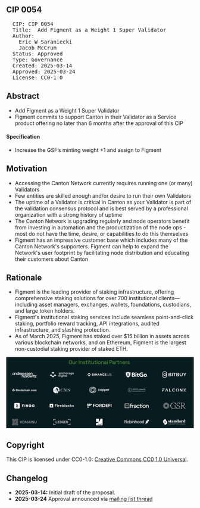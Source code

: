 ## CIP 0054

<pre>
  CIP: CIP 0054
  Title:  Add Figment as a Weight 1 Super Validator
  Author: 
    Eric W Saraniecki 
    Jacob McCrum
  Status: Approved 
  Type: Governance 
  Created: 2025-03-14
  Approved: 2025-03-24
  License: CC0-1.0
</pre>

## Abstract

* Add Figment as a Weight 1 Super Validator
* Figment commits to support Canton in their Validator as a Service product offering no later than 6 months after the approval of this CIP

#### Specification
* Increase the GSF’s minting weight +1 and assign to Figment


## Motivation

* Accessing the Canton Network currently requires running one (or many) Validators
* Few entities are skilled enough and/or desire to run their own Validators
* The uptime of a Validator is critical in Canton as your Validator is part of the validation consensus protocol and is best served by a professional organization with a strong history of uptime
* The Canton Network is upgrading regularly and node operators benefit from investing in automation and the productization of the node ops - most do not have the time, desire, or capabilities to do this themselves
* Figment has an impressive customer base which includes many of the Canton Network's supporters. Figment can help to expand the Network's user footprint by facilitating node distribution and educating their customers about Canton


## Rationale
* Figment is the leading provider of staking infrastructure, offering comprehensive staking solutions for over 700 institutional clients—including asset managers, exchanges, wallets, foundations, custodians, and large token holders.
* Figment's institutional staking services include seamless point-and-click staking, portfolio reward tracking, API integrations, audited infrastructure, and slashing protection.
* As of March 2025, Figment has staked over $15 billion in assets across various blockchain networks, and on Ethereum, Figment is the largest non-custodial staking provider of staked ETH.

![img](/cip-0054/cip-0054.png)

## Copyright

This CIP is licensed under CC0-1.0: [Creative Commons CC0 1.0 Universal](https://creativecommons.org/publicdomain/zero/1.0/).

## Changelog

* **2025-03-14:** Initial draft of the proposal.
* **2025-03-24** Approval announced via [mailing list thread](https://lists.sync.global/g/cip-announce/topic/0054_add_figment_as_a_weight/111882139)

